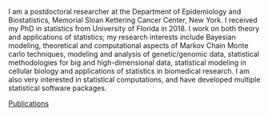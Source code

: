 
I am a postdoctoral researcher at the Department of Epidemiology and Biostatistics, Memorial Sloan Kettering Cancer Center, New York. I received my PhD in statistics from University of Florida in 2018. I work on both theory and applications of statistics; my research interests include Bayesian modeling, theoretical and computational aspects of Markov Chain Monte carlo techniques, modeling and analysis of genetic/genomic data, statistical methodologies for big and high-dimensional data, statistical modeling in cellular biology and applications of statistics in biomedical research. I am also very interested in statistical computations, and have developed multiple statistical software packages.  

[Publications](publications.md)
